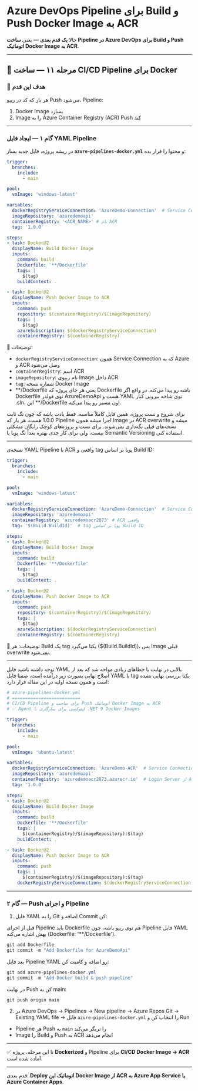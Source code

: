 # Azure DevOps Pipeline برای Build و Push Docker Image به ACR

حالا **یک قدم بعدی** — یعنی **ساخت Pipeline در Azure DevOps برای Build و Push اتوماتیک Docker Image به ACR**.

---

## 🔹 مرحله ۱۱ — ساخت CI/CD Pipeline برای Docker

### 🎯 هدف این قدم

هر بار که کد در ریپو Push می‌شود، Pipeline:

1. Docker Image بسازد
2. Image را به Azure Container Registry (ACR) Push کند

---

### گام ۱ — ایجاد فایل YAML Pipeline

در ریشه پروژه، فایل جدید بساز **`azure-pipelines-docker.yml`** و محتوا را قرار بده:

```yaml
trigger:
  branches:
    include:
      - main

pool:
  vmImage: 'windows-latest'

variables:
  dockerRegistryServiceConnection: 'AzureDemo-Connection'  # Service Connection به Azure
  imageRepository: 'azuredemoapi'
  containerRegistry: '<ACR_NAME>' # نام ACR
  tag: '1.0.0'

steps:
- task: Docker@2
  displayName: Build Docker Image
  inputs:
    command: build
    Dockerfile: '**/Dockerfile'
    tags: |
      $(tag)
    buildContext: .

- task: Docker@2
  displayName: Push Docker Image to ACR
  inputs:
    command: push
    repository: $(containerRegistry)/$(imageRepository)
    tags: |
      $(tag)
    azureSubscription: $(dockerRegistryServiceConnection)
    containerRegistry: $(containerRegistry)
```

🔹 توضیحات:

* `dockerRegistryServiceConnection`: همون Service Connection که به Azure و ACR وصل می‌شود
* `containerRegistry`: اسم ACR
* `imageRepository`: نام ریپوی Image داخل ACR
* `tag`: شماره نسخه Docker Image
* **/Dockerfile یعنی هر جای پروژه که Dockerfile باشه رو پیدا می‌کنه.
در واقع اگر Dockerfile توی فولدر AzureDemoApi هست و YAML توی شاخه بیرونی کنار .sln، این **/Dockerfile اون مسیر رو پیدا می‌کنه.

برای شروع و تست پروژه، همین فایل کاملاً مناسبه. فقط یادت باشه که چون تگ ثابت 1.0.0 هست، هر بار که Pipeline اجرا میشه همون Image در ACR overwrite میشه و نسخه‌های قبلی نگه‌داری نمی‌شوند. برای تست و پروژه‌های کوچک رایگان مشکلی نیست، ولی برای کار جدی بهتره بعداً تگ پویا یا Semantic Versioning استفاده کنی.

---

نسخه‌ی YAML Pipeline با ACR واقعی و tag پویا بر اساس Build ID:
```yaml
trigger:
  branches:
    include:
      - main

pool:
  vmImage: 'windows-latest'

variables:
  dockerRegistryServiceConnection: 'AzureDemo-Connection'  # Service Connection به Azure
  imageRepository: 'azuredemoapi'
  containerRegistry: 'azuredemoacr2873' # ACR واقعی
  tag: '$(Build.BuildId)'  # tag پویا بر اساس Build ID

steps:
- task: Docker@2
  displayName: Build Docker Image
  inputs:
    command: build
    Dockerfile: '**/Dockerfile'
    tags: |
      $(tag)
    buildContext: .

- task: Docker@2
  displayName: Push Docker Image to ACR
  inputs:
    command: push
    repository: $(containerRegistry)/$(imageRepository)
    tags: |
      $(tag)
    azureSubscription: $(dockerRegistryServiceConnection)
    containerRegistry: $(containerRegistry)
```
🔹 توضیحات:
هر Build یک tag یکتا می‌گیرد ($(Build.BuildId))، پس Image قبلی overwrite نمی‌شود.

---
توجه داشته باشید فایل YAML بالایی در نهایت با خطاهای زیادی مواجه شد که بعد از اصلاح نهایی بصورت زیر درآمده است، ضمنا فایل YAML با tag یکتا بررسی نهایی نشده است و همون نسخه اولیه در این مقاله قرار دارد:
```yaml
# azure-pipelines-docker.yml
# ==========================
# CI/CD Pipeline برای ساخت و Push اتوماتیک Docker Image به ACR
# ✅ Agent لینوکسی برای سازگاری با .NET 9 Docker Images

trigger:
  branches:
    include:
      - main

pool:
  vmImage: 'ubuntu-latest'

variables:
  dockerRegistryServiceConnection: 'AzureDemo-ACR'  # Service Connection به ACR
  imageRepository: 'azuredemoapi'
  containerRegistry: 'azuredemoacr2873.azurecr.io'  # Login Server از ACR
  tag: '1.0.0'

steps:
- task: Docker@2
  displayName: Build Docker Image
  inputs:
    command: build
    Dockerfile: '**/Dockerfile'
    tags: |
      $(containerRegistry)/$(imageRepository):$(tag)
    buildContext: .

- task: Docker@2
  displayName: Push Docker Image to ACR
  inputs:
    command: push
    tags: |
      $(containerRegistry)/$(imageRepository):$(tag)
    dockerRegistryServiceConnection: $(dockerRegistryServiceConnection)
```
---
### گام ۲ — Push و اجرای Pipeline

1. فایل YAML را به Git اضافه و Commit کن:
   
قبل از اجرای Pipeline باید Dockerfile هم توی ریپو باشه، چون Pipeline فایل YAML بهش اشاره می‌کنه (Dockerfile: '**/Dockerfile').
```powershell
git add Dockerfile
git commit -m "Add Dockerfile for AzureDemoApi"
```

بعد فایل Pipeline YAML رو اضافه و کامیت کن:
```powershell
git add azure-pipelines-docker.yml
git commit -m "Add Docker build & push pipeline"
```
در نهایت Push کن به main:
```powershell
git push origin main
```

2. در Azure DevOps → Pipelines → New pipeline → Azure Repos Git → Existing YAML file → فایل `azure-pipelines-docker.yml` را انتخاب کن و Run

* Pipeline هر Push به `main` را تریگر می‌کند
* Image را Build و Push به ACR انجام می‌دهد

---

✅ تا این مرحله، پروژه **Dockerized** و Pipeline برای **CI/CD Docker Image → ACR** آماده شده است.

---

قدم بعدی: **Deploy اتوماتیک این Docker Image از ACR به Azure App Service یا Azure Container Apps**.

